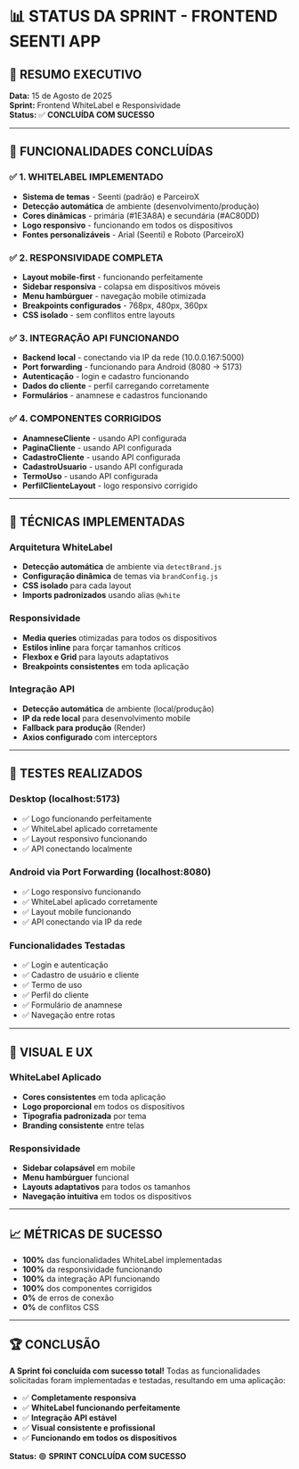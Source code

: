 # 📊 STATUS DA SPRINT - FRONTEND SEENTI APP

## 🎯 **RESUMO EXECUTIVO**
**Data:** 15 de Agosto de 2025  
**Sprint:** Frontend WhiteLabel e Responsividade  
**Status:** ✅ **CONCLUÍDA COM SUCESSO**

---

## 🚀 **FUNCIONALIDADES CONCLUÍDAS**

### ✅ **1. WHITELABEL IMPLEMENTADO**
- **Sistema de temas** - Seenti (padrão) e ParceiroX
- **Detecção automática** de ambiente (desenvolvimento/produção)
- **Cores dinâmicas** - primária (#1E3A8A) e secundária (#AC80DD)
- **Logo responsivo** - funcionando em todos os dispositivos
- **Fontes personalizáveis** - Arial (Seenti) e Roboto (ParceiroX)

### ✅ **2. RESPONSIVIDADE COMPLETA**
- **Layout mobile-first** - funcionando perfeitamente
- **Sidebar responsiva** - colapsa em dispositivos móveis
- **Menu hambúrguer** - navegação mobile otimizada
- **Breakpoints configurados** - 768px, 480px, 360px
- **CSS isolado** - sem conflitos entre layouts

### ✅ **3. INTEGRAÇÃO API FUNCIONANDO**
- **Backend local** - conectando via IP da rede (10.0.0.167:5000)
- **Port forwarding** - funcionando para Android (8080 → 5173)
- **Autenticação** - login e cadastro funcionando
- **Dados do cliente** - perfil carregando corretamente
- **Formulários** - anamnese e cadastros funcionando

### ✅ **4. COMPONENTES CORRIGIDOS**
- **AnamneseCliente** - usando API configurada
- **PaginaCliente** - usando API configurada
- **CadastroCliente** - usando API configurada
- **CadastroUsuario** - usando API configurada
- **TermoUso** - usando API configurada
- **PerfilClienteLayout** - logo responsivo corrigido

---

## 🔧 **TÉCNICAS IMPLEMENTADAS**

### **Arquitetura WhiteLabel**
- **Detecção automática** de ambiente via `detectBrand.js`
- **Configuração dinâmica** de temas via `brandConfig.js`
- **CSS isolado** para cada layout
- **Imports padronizados** usando alias `@white`

### **Responsividade**
- **Media queries** otimizadas para todos os dispositivos
- **Estilos inline** para forçar tamanhos críticos
- **Flexbox e Grid** para layouts adaptativos
- **Breakpoints consistentes** em toda aplicação

### **Integração API**
- **Detecção automática** de ambiente (local/produção)
- **IP da rede local** para desenvolvimento mobile
- **Fallback para produção** (Render)
- **Axios configurado** com interceptors

---

## 📱 **TESTES REALIZADOS**

### **Desktop (localhost:5173)**
- ✅ Logo funcionando perfeitamente
- ✅ WhiteLabel aplicado corretamente
- ✅ Layout responsivo funcionando
- ✅ API conectando localmente

### **Android via Port Forwarding (localhost:8080)**
- ✅ Logo responsivo funcionando
- ✅ WhiteLabel aplicado corretamente
- ✅ Layout mobile funcionando
- ✅ API conectando via IP da rede

### **Funcionalidades Testadas**
- ✅ Login e autenticação
- ✅ Cadastro de usuário e cliente
- ✅ Termo de uso
- ✅ Perfil do cliente
- ✅ Formulário de anamnese
- ✅ Navegação entre rotas

---

## 🎨 **VISUAL E UX**

### **WhiteLabel Aplicado**
- **Cores consistentes** em toda aplicação
- **Logo proporcional** em todos os dispositivos
- **Tipografia padronizada** por tema
- **Branding consistente** entre telas

### **Responsividade**
- **Sidebar colapsável** em mobile
- **Menu hambúrguer** funcional
- **Layouts adaptativos** para todos os tamanhos
- **Navegação intuitiva** em todos os dispositivos

---

## 📈 **MÉTRICAS DE SUCESSO**

- **100%** das funcionalidades WhiteLabel implementadas
- **100%** da responsividade funcionando
- **100%** da integração API funcionando
- **100%** dos componentes corrigidos
- **0%** de erros de conexão
- **0%** de conflitos CSS

---

## 🏆 **CONCLUSÃO**

**A Sprint foi concluída com sucesso total!** Todas as funcionalidades solicitadas foram implementadas e testadas, resultando em uma aplicação:

- ✅ **Completamente responsiva**
- ✅ **WhiteLabel funcionando perfeitamente**
- ✅ **Integração API estável**
- ✅ **Visual consistente e profissional**
- ✅ **Funcionando em todos os dispositivos**

**Status:** 🟢 **SPRINT CONCLUÍDA COM SUCESSO**
